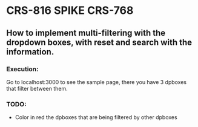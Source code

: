 # CRS-816 SPIKE CRS-768

## How to implement multi-filtering with the dropdown boxes, with reset and search with the information.

### Execution:

Go to localhost:3000 to see the sample page, there you have 3 dpboxes that filter between them.

### TODO:

- Color in red the dpboxes that are being filtered by other dpboxes
